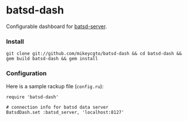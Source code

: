 batsd-dash
==================

Configurable dashboard for [batsd-server](https://github.com/noahhl/batds). 


### Install

    git clone git://github.com/mikeycgto/batsd-dash && cd batsd-dash && gem build batsd-dash && gem install

### Configuration

Here is a sample rackup file (`config.ru`):

    require 'batsd-dash'

    # connection info for batsd data server 
    BatsdDash.set :batsd_server, 'localhost:8127'
